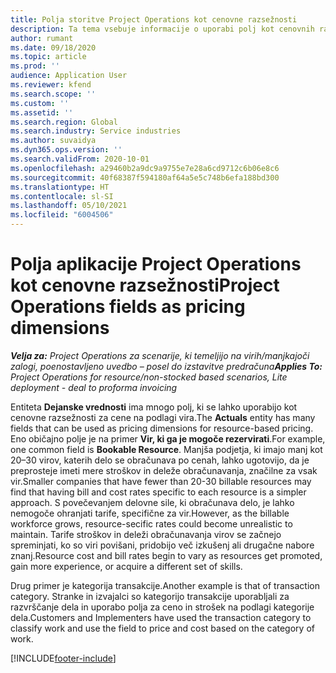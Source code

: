 ```yaml
---
title: Polja storitve Project Operations kot cenovne razsežnosti
description: Ta tema vsebuje informacije o uporabi polj kot cenovnih razsežnosti v aplikaciji Dynamics 365 Project Operations.
author: rumant
ms.date: 09/18/2020
ms.topic: article
ms.prod: ''
audience: Application User
ms.reviewer: kfend
ms.search.scope: ''
ms.custom: ''
ms.assetid: ''
ms.search.region: Global
ms.search.industry: Service industries
ms.author: suvaidya
ms.dyn365.ops.version: ''
ms.search.validFrom: 2020-10-01
ms.openlocfilehash: a29460b2a9dc9a9755e7e28a6cd9712c6b06e8c6
ms.sourcegitcommit: 40f68387f594180af64a5e5c748b6efa188bd300
ms.translationtype: HT
ms.contentlocale: sl-SI
ms.lasthandoff: 05/10/2021
ms.locfileid: "6004506"
---
```

# <a name="project-operations-fields-as-pricing-dimensions"></a><span data-ttu-id="a2d40-103">Polja aplikacije Project Operations kot cenovne razsežnosti</span><span class="sxs-lookup"><span data-stu-id="a2d40-103">Project Operations fields as pricing dimensions</span></span>

<span data-ttu-id="a2d40-104">_**Velja za:** Project Operations za scenarije, ki temeljijo na virih/manjkajoči zalogi, poenostavljeno uvedbo – posel do izstavitve predračuna_</span><span class="sxs-lookup"><span data-stu-id="a2d40-104">_**Applies To:** Project Operations for resource/non-stocked based scenarios, Lite deployment - deal to proforma invoicing_</span></span>

<span data-ttu-id="a2d40-105">Entiteta **Dejanske vrednosti** ima mnogo polj, ki se lahko uporabijo kot cenovne razsežnosti za cene na podlagi vira.</span><span class="sxs-lookup"><span data-stu-id="a2d40-105">The **Actuals** entity has many fields that can be used as pricing dimensions for resource-based pricing.</span></span> <span data-ttu-id="a2d40-106">Eno običajno polje je na primer **Vir, ki ga je mogoče rezervirati**.</span><span class="sxs-lookup"><span data-stu-id="a2d40-106">For example, one common field is **Bookable Resource**.</span></span> <span data-ttu-id="a2d40-107">Manjša podjetja, ki imajo manj kot 20–30 virov, katerih delo se obračunava po cenah, lahko ugotovijo, da je preprosteje imeti mere stroškov in deleže obračunavanja, značilne za vsak vir.</span><span class="sxs-lookup"><span data-stu-id="a2d40-107">Smaller companies that have fewer than 20-30 billable resources may find that having bill and cost rates specific to each resource is a simpler approach.</span></span> <span data-ttu-id="a2d40-108">S povečevanjem delovne sile, ki obračunava delo, je lahko nemogoče ohranjati tarife, specifične za vir.</span><span class="sxs-lookup"><span data-stu-id="a2d40-108">However, as the billable workforce grows, resource-secific rates could become unrealistic to maintain.</span></span> <span data-ttu-id="a2d40-109">Tarife stroškov in deleži obračunavanja virov se začnejo spreminjati, ko so viri povišani, pridobijo več izkušenj ali drugačne nabore znanj.</span><span class="sxs-lookup"><span data-stu-id="a2d40-109">Resource cost and bill rates begin to vary as resources get promoted, gain more experience, or acquire a different set of skills.</span></span> 

<span data-ttu-id="a2d40-110">Drug primer je kategorija transakcije.</span><span class="sxs-lookup"><span data-stu-id="a2d40-110">Another example is that of transaction category.</span></span> <span data-ttu-id="a2d40-111">Stranke in izvajalci so kategorijo transakcije uporabljali za razvrščanje dela in uporabo polja za ceno in strošek na podlagi kategorije dela.</span><span class="sxs-lookup"><span data-stu-id="a2d40-111">Customers and Implementers have used the transaction category to classify work and use the field to price and cost based on the category of work.</span></span>


[!INCLUDE[footer-include](../includes/footer-banner.md)]